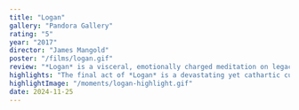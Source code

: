 ```yaml
---
title: "Logan"
gallery: "Pandora Gallery"
rating: "5"
year: "2017"
director: "James Mangold"
poster: "/films/logan.gif"
review: "*Logan* is a visceral, emotionally charged meditation on legacy, mortality, and redeption, set against the backdrop of a world that has seemingly left heroes behind. Stripped of the grandiosity of traditional superhero tales, *Logan* embraces raw human vulnerability, presenting an aging Wolverine grappling with his own decline while protecting a young mutant, Laura, from sinister forces. The film delves into questions of identity and responsibility — juxtaposing the brutality of humanity’s actions with the enduring power of hope, connection, and sacrifice — themes that echo throughout the entire *X-Men* franchise."
highlights: "The final act of *Logan* is a devastating yet cathartic culmination of its themes. Logan’s sacrifice to save Laura is not just a physical act but a moment of redemption, as he confronts his legacy and chooses to pass on hope to a new generation. This mirrors the intergenerational struggles seen in *The Last Of Us*, where the journey is as much about finding purpose as it is about survival. The film strips away distractions to focus on the humanity of its characters, becoming a reflection on the cost of redemption and the legacies we leave behind."
highlightImage: "/moments/logan-highlight.gif"
date: 2024-11-25
---
```


